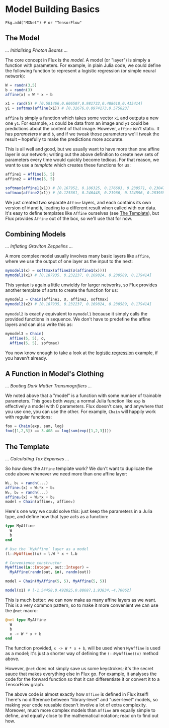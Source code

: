 # Model Building Basics

```
Pkg.add("MXNet") # or "TensorFlow"
```

## The Model

*... Initialising Photon Beams ...*

The core concept in Flux is the *model*. A model (or "layer") is simply a function with parameters. For example, in plain Julia code, we could define the following function to represent a logistic regression (or simple neural network):

```julia
W = randn(3,5)
b = randn(3)
affine(x) = W * x + b

x1 = rand(5) # [0.581466,0.606507,0.981732,0.488618,0.415414]
y1 = softmax(affine(x1)) # [0.32676,0.0974173,0.575823]
```

`affine` is simply a function which takes some vector `x1` and outputs a new one `y1`. For example, `x1` could be data from an image and `y1` could be predictions about the content of that image. However, `affine` isn't static. It has *parameters* `W` and `b`, and if we tweak those parameters we'll tweak the result – hopefully to make the predictions more accurate.

This is all well and good, but we usually want to have more than one affine layer in our network; writing out the above definition to create new sets of parameters every time would quickly become tedious. For that reason, we want to use a *template* which creates these functions for us:

```julia
affine1 = Affine(5, 5)
affine2 = Affine(5, 5)

softmax(affine1(x1)) # [0.167952, 0.186325, 0.176683, 0.238571, 0.23047]
softmax(affine2(x1)) # [0.125361, 0.246448, 0.21966, 0.124596, 0.283935]
```

We just created two separate `Affine` layers, and each contains its own version of `W` and `b`, leading to a different result when called with our data. It's easy to define templates like `Affine` ourselves (see [The Template](@ref)), but Flux provides `Affine` out of the box, so we'll use that for now.

## Combining Models

*... Inflating Graviton Zeppelins ...*

A more complex model usually involves many basic layers like `affine`, where we use the output of one layer as the input to the next:

```julia
mymodel1(x) = softmax(affine2(σ(affine1(x))))
mymodel1(x1) # [0.187935, 0.232237, 0.169824, 0.230589, 0.179414]
```

This syntax is again a little unwieldy for larger networks, so Flux provides another template of sorts to create the function for us:

```julia
mymodel2 = Chain(affine1, σ, affine2, softmax)
mymodel2(x2) # [0.187935, 0.232237, 0.169824, 0.230589, 0.179414]
```

`mymodel2` is exactly equivalent to `mymodel1` because it simply calls the provided functions in sequence. We don't have to predefine the affine layers and can also write this as:

```julia
mymodel3 = Chain(
  Affine(5, 5), σ,
  Affine(5, 5), softmax)
```

You now know enough to take a look at the [logistic regression](../examples/logreg.md) example, if you haven't already.

## A Function in Model's Clothing

*... Booting Dark Matter Transmogrifiers ...*

We noted above that a "model" is a function with some number of trainable parameters. This goes both ways; a normal Julia function like `exp` is effectively a model with 0 parameters. Flux doesn't care, and anywhere that you use one, you can use the other. For example, `Chain` will happily work with regular functions:

```julia
foo = Chain(exp, sum, log)
foo([1,2,3]) == 3.408 == log(sum(exp([1,2,3])))
```

## The Template

*... Calculating Tax Expenses ...*

So how does the `Affine` template work? We don't want to duplicate the code above whenever we need more than one affine layer:

```julia
W₁, b₁ = randn(...)
affine₁(x) = W₁*x + b₁
W₂, b₂ = randn(...)
affine₂(x) = W₂*x + b₂
model = Chain(affine₁, affine₂)
```

Here's one way we could solve this: just keep the parameters in a Julia type, and define how that type acts as a function:

```julia
type MyAffine
  W
  b
end

# Use the `MyAffine` layer as a model
(l::MyAffine)(x) = l.W * x + l.b

# Convenience constructor
MyAffine(in::Integer, out::Integer) =
  MyAffine(randn(out, in), randn(out))

model = Chain(MyAffine(5, 5), MyAffine(5, 5))

model(x1) # [-1.54458,0.492025,0.88687,1.93834,-4.70062]
```

This is much better: we can now make as many affine layers as we want. This is a very common pattern, so to make it more convenient we can use the `@net` macro:

```julia
@net type MyAffine
  W
  b
  x -> W * x + b
end
```

The function provided, `x -> W * x + b`, will be used when `MyAffine` is used as a model; it's just a shorter way of defining the `(::MyAffine)(x)` method above.

However, `@net` does not simply save us some keystrokes; it's the secret sauce that makes everything else in Flux go. For example, it analyses the code for the forward function so that it can differentiate it or convert it to a TensorFlow graph.

The above code is almost exactly how `Affine` is defined in Flux itself! There's no difference between "library-level" and "user-level" models, so making your code reusable doesn't involve a lot of extra complexity. Moreover, much more complex models than `Affine` are equally simple to define, and equally close to the mathematical notation; read on to find out how.
